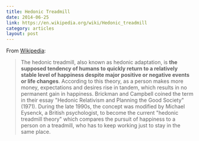 ```yaml
---
title: Hedonic Treadmill
date: 2014-06-25
link: https://en.wikipedia.org/wiki/Hedonic_treadmill
category: articles
layout: post
---
```


From [Wikipedia][1]:

> The hedonic treadmill, also known as hedonic adaptation, is **the supposed
> tendency of humans to quickly return to a relatively stable level of happiness
> despite major positive or negative events or life changes**. According to
> this theory, as a person makes more money, expectations and desires rise in
> tandem, which results in no permanent gain in happiness. Brickman and Campbell
> coined the term in their essay "Hedonic Relativism and Planning the Good
> Society" (1971). During the late 1990s, the concept was modified by Michael
> Eysenck, a British psychologist, to become the current "hedonic treadmill
> theory" which compares the pursuit of happiness to a person on a treadmill,
> who has to keep working just to stay in the same place.

[1]: https://en.wikipedia.org/wiki/Hedonic_treadmill

